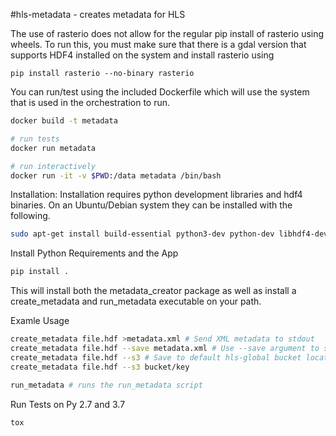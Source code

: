 #hls-metadata - creates metadata for HLS

The use of rasterio does not allow for the regular pip install of rasterio using wheels. To run this, you must make sure that there is a gdal version that supports HDF4 installed on the system and install rasterio using
```
pip install rasterio --no-binary rasterio
```

You can run/test using the included Dockerfile which will use the system that is used in the orchestration to run.

```bash
docker build -t metadata

# run tests
docker run metadata

# run interactively
docker run -it -v $PWD:/data metadata /bin/bash
```

Installation:
Installation requires python development libraries and hdf4 binaries. On an Ubuntu/Debian system they can be installed with the following.
```bash
sudo apt-get install build-essential python3-dev python-dev libhdf4-dev # For Python 3

```

Install Python Requirements and the App
```bash
pip install .
```

This will install both the metadata_creator package as well as install a create_metadata and run_metadata executable on your path.

Examle Usage
```bash
create_metadata file.hdf >metadata.xml # Send XML metadata to stdout
create_metadata file.hdf --save metadata.xml # Use --save argument to set destination
create_metadata file.hdf --s3 # Save to default hls-global bucket location
create_metadata file.hdf --s3 bucket/key

run_metadata # runs the run_metadata script
```

Run Tests on Py 2.7 and 3.7
```bash
tox
```
